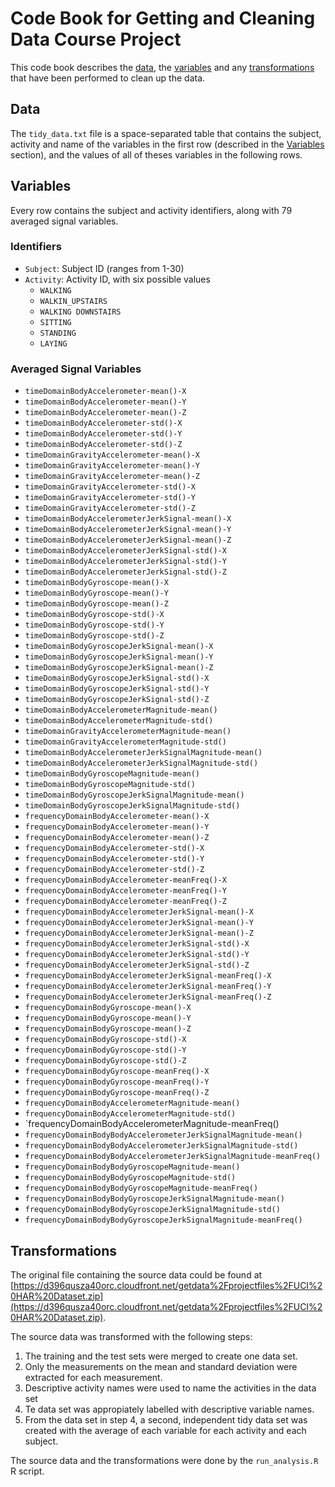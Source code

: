 # **Code Book for Getting and Cleaning Data Course Project**

This code book describes the [data](#data), the [variables](#variables) and any [transformations](#transformations) that have been performed to clean up the data.


## **Data**

The `tidy_data.txt` file is a space-separated table that contains the subject, activity and name of the variables in the first row (described in the [Variables](#variables) section), and the values of all of theses variables in the following rows.


## **Variables**

Every row contains the subject and activity identifiers, along with 79 averaged signal variables.

### **Identifiers**

- `Subject`: Subject ID (ranges from 1-30)
- `Activity`: Activity ID, with six possible values
  - `WALKING` 
  - `WALKIN_UPSTAIRS`
  - `WALKING DOWNSTAIRS`
  - `SITTING`
  - `STANDING`
  - `LAYING`

### **Averaged Signal Variables**

- `timeDomainBodyAccelerometer-mean()-X`
- `timeDomainBodyAccelerometer-mean()-Y`
- `timeDomainBodyAccelerometer-mean()-Z`
- `timeDomainBodyAccelerometer-std()-X`
- `timeDomainBodyAccelerometer-std()-Y`
- `timeDomainBodyAccelerometer-std()-Z`
- `timeDomainGravityAccelerometer-mean()-X`
- `timeDomainGravityAccelerometer-mean()-Y`
- `timeDomainGravityAccelerometer-mean()-Z`
- `timeDomainGravityAccelerometer-std()-X`
- `timeDomainGravityAccelerometer-std()-Y`
- `timeDomainGravityAccelerometer-std()-Z`
- `timeDomainBodyAccelerometerJerkSignal-mean()-X`
- `timeDomainBodyAccelerometerJerkSignal-mean()-Y`
- `timeDomainBodyAccelerometerJerkSignal-mean()-Z`
- `timeDomainBodyAccelerometerJerkSignal-std()-X`
- `timeDomainBodyAccelerometerJerkSignal-std()-Y`
- `timeDomainBodyAccelerometerJerkSignal-std()-Z`
- `timeDomainBodyGyroscope-mean()-X`
- `timeDomainBodyGyroscope-mean()-Y`
- `timeDomainBodyGyroscope-mean()-Z`
- `timeDomainBodyGyroscope-std()-X`
- `timeDomainBodyGyroscope-std()-Y`
- `timeDomainBodyGyroscope-std()-Z`
- `timeDomainBodyGyroscopeJerkSignal-mean()-X`
- `timeDomainBodyGyroscopeJerkSignal-mean()-Y`
- `timeDomainBodyGyroscopeJerkSignal-mean()-Z`
- `timeDomainBodyGyroscopeJerkSignal-std()-X`
- `timeDomainBodyGyroscopeJerkSignal-std()-Y`
- `timeDomainBodyGyroscopeJerkSignal-std()-Z`
- `timeDomainBodyAccelerometerMagnitude-mean()`
- `timeDomainBodyAccelerometerMagnitude-std()`
- `timeDomainGravityAccelerometerMagnitude-mean()`
- `timeDomainGravityAccelerometerMagnitude-std()`
- `timeDomainBodyAccelerometerJerkSignalMagnitude-mean()`
- `timeDomainBodyAccelerometerJerkSignalMagnitude-std()`
- `timeDomainBodyGyroscopeMagnitude-mean()`
- `timeDomainBodyGyroscopeMagnitude-std()`
- `timeDomainBodyGyroscopeJerkSignalMagnitude-mean()`
- `timeDomainBodyGyroscopeJerkSignalMagnitude-std()`
- `frequencyDomainBodyAccelerometer-mean()-X`
- `frequencyDomainBodyAccelerometer-mean()-Y`
- `frequencyDomainBodyAccelerometer-mean()-Z`
- `frequencyDomainBodyAccelerometer-std()-X`
- `frequencyDomainBodyAccelerometer-std()-Y`
- `frequencyDomainBodyAccelerometer-std()-Z`
- `frequencyDomainBodyAccelerometer-meanFreq()-X`
- `frequencyDomainBodyAccelerometer-meanFreq()-Y`
- `frequencyDomainBodyAccelerometer-meanFreq()-Z`
- `frequencyDomainBodyAccelerometerJerkSignal-mean()-X`
- `frequencyDomainBodyAccelerometerJerkSignal-mean()-Y`
- `frequencyDomainBodyAccelerometerJerkSignal-mean()-Z`
- `frequencyDomainBodyAccelerometerJerkSignal-std()-X`
- `frequencyDomainBodyAccelerometerJerkSignal-std()-Y`
- `frequencyDomainBodyAccelerometerJerkSignal-std()-Z`
- `frequencyDomainBodyAccelerometerJerkSignal-meanFreq()-X`
- `frequencyDomainBodyAccelerometerJerkSignal-meanFreq()-Y`
- `frequencyDomainBodyAccelerometerJerkSignal-meanFreq()-Z`
- `frequencyDomainBodyGyroscope-mean()-X`
- `frequencyDomainBodyGyroscope-mean()-Y`
- `frequencyDomainBodyGyroscope-mean()-Z`
- `frequencyDomainBodyGyroscope-std()-X`
- `frequencyDomainBodyGyroscope-std()-Y`
- `frequencyDomainBodyGyroscope-std()-Z`
- `frequencyDomainBodyGyroscope-meanFreq()-X`
- `frequencyDomainBodyGyroscope-meanFreq()-Y`
- `frequencyDomainBodyGyroscope-meanFreq()-Z`
- `frequencyDomainBodyAccelerometerMagnitude-mean()`
- `frequencyDomainBodyAccelerometerMagnitude-std()`
- `frequencyDomainBodyAccelerometerMagnitude-meanFreq() 
- `frequencyDomainBodyBodyAccelerometerJerkSignalMagnitude-mean()`
- `frequencyDomainBodyBodyAccelerometerJerkSignalMagnitude-std()`
- `frequencyDomainBodyBodyAccelerometerJerkSignalMagnitude-meanFreq()` 
- `frequencyDomainBodyBodyGyroscopeMagnitude-mean()`
- `frequencyDomainBodyBodyGyroscopeMagnitude-std()`
- `frequencyDomainBodyBodyGyroscopeMagnitude-meanFreq()`
- `frequencyDomainBodyBodyGyroscopeJerkSignalMagnitude-mean()`
- `frequencyDomainBodyBodyGyroscopeJerkSignalMagnitude-std()`
- `frequencyDomainBodyBodyGyroscopeJerkSignalMagnitude-meanFreq()`


## **Transformations**

The original file containing the source data could be found at [https://d396qusza40orc.cloudfront.net/getdata%2Fprojectfiles%2FUCI%20HAR%20Dataset.zip](https://d396qusza40orc.cloudfront.net/getdata%2Fprojectfiles%2FUCI%20HAR%20Dataset.zip).

The source data was transformed with the following steps:

1. The training and the test sets were merged to create one data set.
2. Only the measurements on the mean and standard deviation were extracted for each measurement.
3. Descriptive activity names were used to name the activities in the data set
4. Te data set was appropiately labelled with descriptive variable names.
5. From the data set in step 4, a second, independent tidy data set was created with the average of each variable for each activity and each subject.

The source data and the transformations were done by the `run_analysis.R` R script.

